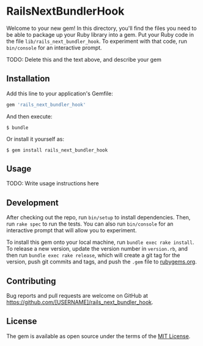 # RailsNextBundlerHook

Welcome to your new gem! In this directory, you'll find the files you need to be able to package up your Ruby library into a gem. Put your Ruby code in the file `lib/rails_next_bundler_hook`. To experiment with that code, run `bin/console` for an interactive prompt.

TODO: Delete this and the text above, and describe your gem

## Installation

Add this line to your application's Gemfile:

```ruby
gem 'rails_next_bundler_hook'
```

And then execute:

    $ bundle

Or install it yourself as:

    $ gem install rails_next_bundler_hook

## Usage

TODO: Write usage instructions here

## Development

After checking out the repo, run `bin/setup` to install dependencies. Then, run `rake spec` to run the tests. You can also run `bin/console` for an interactive prompt that will allow you to experiment.

To install this gem onto your local machine, run `bundle exec rake install`. To release a new version, update the version number in `version.rb`, and then run `bundle exec rake release`, which will create a git tag for the version, push git commits and tags, and push the `.gem` file to [rubygems.org](https://rubygems.org).

## Contributing

Bug reports and pull requests are welcome on GitHub at https://github.com/[USERNAME]/rails_next_bundler_hook.

## License

The gem is available as open source under the terms of the [MIT License](https://opensource.org/licenses/MIT).
